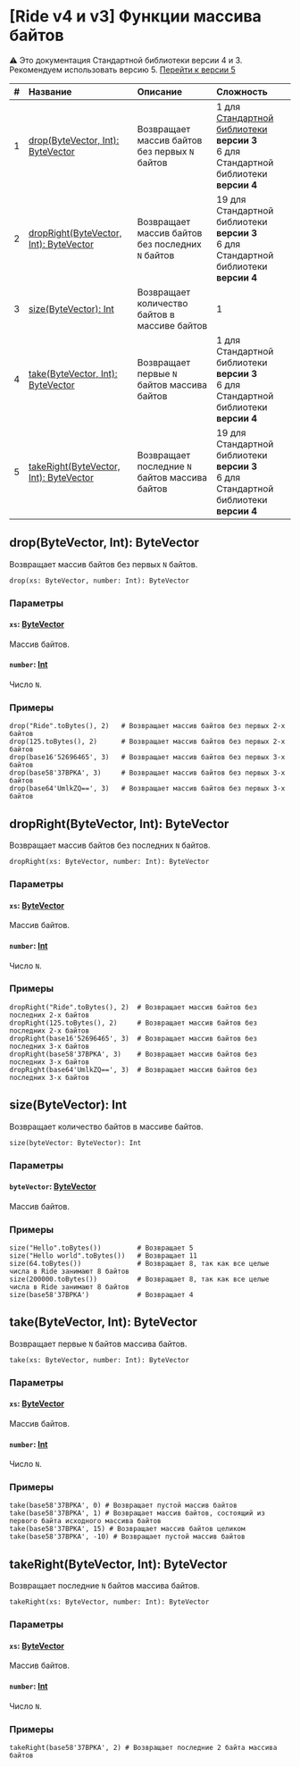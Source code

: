 # [Ride v4 и v3] Функции массива байтов

:warning: Это документация Стандартной библиотеки версии 4 и 3. Рекомендуем использовать версию 5. [Перейти к&nbsp;версии&nbsp;5](/ru/ride/functions/built-in-functions/byte-array-functions)

| # | Название | Описание | Сложность |
| :--- | :--- | :--- | :--- |
| 1 | [drop(ByteVector, Int): ByteVector](#drop) | Возвращает массив байтов без первых `N` байтов | 1 для [Стандартной библиотеки](/ru/ride/script/standard-library) **версии 3**<br>6 для Стандартной библиотеки **версии 4** |
| 2 | [dropRight(ByteVector, Int): ByteVector](#dropright) | Возвращает массив байтов без последних `N` байтов | 19 для Стандартной библиотеки **версии 3**<br>6 для Стандартной библиотеки **версии 4** |
| 3 | [size(ByteVector): Int](#size) | Возвращает количество байтов в массиве байтов | 1 |
| 4 | [take(ByteVector, Int): ByteVector](#take) | Возвращает первые `N` байтов массива байтов | 1 для Стандартной библиотеки **версии 3**<br>6 для Стандартной библиотеки **версии 4** |
| 5 | [takeRight(ByteVector, Int): ByteVector](#takeright) | Возвращает последние `N` байтов массива байтов | 19 для Стандартной библиотеки **версии 3**<br>6 для Стандартной библиотеки **версии 4** |

## drop(ByteVector, Int): ByteVector <a id="drop"></a>

Возвращает массив байтов без первых `N` байтов.

``` ride
drop(xs: ByteVector, number: Int): ByteVector
```

### Параметры

#### `xs`: [ByteVector](/ru/ride/data-types/byte-vector)

Массив байтов.

#### `number`: [Int](/ru/ride/data-types/int)

Число `N`.

### Примеры

``` ride
drop("Ride".toBytes(), 2)   # Возвращает массив байтов без первых 2-х байтов
drop(125.toBytes(), 2)      # Возвращает массив байтов без первых 2-х байтов
drop(base16'52696465', 3)   # Возвращает массив байтов без первых 3-х байтов
drop(base58'37BPKA', 3)     # Возвращает массив байтов без первых 3-х байтов
drop(base64'UmlkZQ==', 3)   # Возвращает массив байтов без первых 3-х байтов
```

## dropRight(ByteVector, Int): ByteVector <a id="dropright"></a>

Возвращает массив байтов без последних `N` байтов.

``` ride
dropRight(xs: ByteVector, number: Int): ByteVector
```

### Параметры

#### `xs`: [ByteVector](/ru/ride/data-types/byte-vector)

Массив байтов.

#### `number`: [Int](/ru/ride/data-types/int)

Число `N`.

### Примеры

``` ride
dropRight("Ride".toBytes(), 2)  # Возвращает массив байтов без последних 2-х байтов
dropRight(125.toBytes(), 2)     # Возвращает массив байтов без последних 2-х байтов
dropRight(base16'52696465', 3)  # Возвращает массив байтов без последних 3-х байтов
dropRight(base58'37BPKA', 3)    # Возвращает массив байтов без последних 3-х байтов
dropRight(base64'UmlkZQ==', 3)  # Возвращает массив байтов без последних 3-х байтов
```

## size(ByteVector): Int <a id="size"></a>

Возвращает количество байтов в массиве байтов.

``` ride
size(byteVector: ByteVector): Int
```

### Параметры

#### `byteVector`: [ByteVector](/ru/ride/data-types/byte-vector)

Массив байтов.

### Примеры

``` ride
size("Hello".toBytes())         # Возвращает 5
size("Hello world".toBytes())   # Возвращает 11
size(64.toBytes())              # Возвращает 8, так как все целые числа в Ride занимают 8 байтов
size(200000.toBytes())          # Возвращает 8, так как все целые числа в Ride занимают 8 байтов
size(base58'37BPKA')            # Возвращает 4
```

## take(ByteVector, Int): ByteVector <a id="take"></a>

Возвращает первые `N` байтов массива байтов.

``` ride
take(xs: ByteVector, number: Int): ByteVector
```

### Параметры

#### `xs`: [ByteVector](/ru/ride/data-types/byte-vector)

Массив байтов.

#### `number`: [Int](/ru/ride/data-types/int)

Число `N`.

### Примеры

``` ride
take(base58'37BPKA', 0) # Возвращает пустой массив байтов
take(base58'37BPKA', 1) # Возвращает массив байтов, состоящий из первого байта исходного массива байтов
take(base58'37BPKA', 15) # Возвращает массив байтов целиком
take(base58'37BPKA', -10) # Возвращает пустой массив байтов
```

## takeRight(ByteVector, Int): ByteVector <a id="takeright"></a>

Возвращает последние `N` байтов массива байтов.

``` ride
takeRight(xs: ByteVector, number: Int): ByteVector
```

### Параметры

#### `xs`: [ByteVector](/ru/ride/data-types/byte-vector)

Массив байтов.

#### `number`: [Int](/ru/ride/data-types/int)

Число `N`.

### Примеры

``` ride
takeRight(base58'37BPKA', 2) # Возвращает последние 2 байта массива байтов
```

